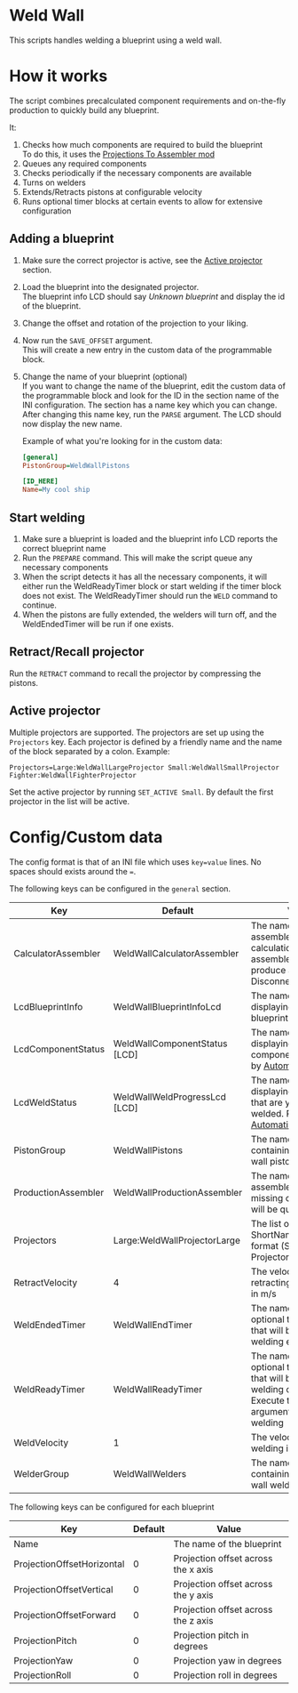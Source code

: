 Weld Wall
================

This scripts handles welding a blueprint using a weld wall.

# How it works
The script combines precalculated component requirements and on-the-fly production to quickly build
any blueprint.

It:
1. Checks how much components are required to build the blueprint  
   To do this, it uses the
   [Projections To Assembler mod](https://steamcommunity.com/sharedfiles/filedetails/?id=1289485324)
1. Queues any required components
1. Checks periodically if the necessary components are available
1. Turns on welders
1. Extends/Retracts pistons at configurable velocity
1. Runs optional timer blocks at certain events to allow for extensive configuration

## Adding a blueprint
1. Make sure the correct projector is active, see the [Active projector](#active-projector)
   section.
1. Load the blueprint into the designated projector.  
   The blueprint info LCD should say _Unknown blueprint_ and display the id of the blueprint. 
1. Change the offset and rotation of the projection to your liking.
1. Now run the `SAVE_OFFSET` argument.  
   This will create a new entry in the custom data of the programmable block.
1. Change the name of your blueprint (optional)  
   If you want to change the name of the blueprint, edit the custom data of the programmable block
   and look for the ID in the section name of the INI configuration. The section has a name key
   which you can change. After changing this name key, run the `PARSE` argument. The LCD should now
   display the new name.

   Example of what you're looking for in the custom data:

   ```ini
   [general]
   PistonGroup=WeldWallPistons

   [ID_HERE]
   Name=My cool ship
   ```

## Start welding

1. Make sure a blueprint is loaded and the blueprint info LCD reports the correct blueprint name
1. Run the `PREPARE` command. This will make the script queue any necessary components
1. When the script detects it has all the necessary components, it will either run the
   WeldReadyTimer block or start welding if the timer block does not exist. The WeldReadyTimer
   should run the `WELD` command to continue.
1. When the pistons are fully extended, the welders will turn off, and the WeldEndedTimer will be
   run if one exists.

## Retract/Recall projector

Run the `RETRACT` command to recall the projector by compressing the pistons.

## Active projector
Multiple projectors are supported. The projectors are set up using the `Projectors` key. Each
projector is defined by a friendly name and the name of the block separated by a colon. Example:

```
Projectors=Large:WeldWallLargeProjector Small:WeldWallSmallProjector Fighter:WeldWallFighterProjector
```

Set the active projector by running `SET_ACTIVE Small`. By default the first projector in the list
will be active.

# Config/Custom data
The config format is that of an INI file which uses `key=value` lines. No spaces should exists
around the `=`.

The following keys can be configured in the `general` section.

| Key                             | Default                       | Value                                                                                                                                                                                |
|---------------------------------|-------------------------------|--------------------------------------------------------------------------------------------------------------------------------------------------------------------------------------|
| CalculatorAssembler             | WeldWallCalculatorAssembler   | The name of the assembler used in calculations. This assembler should not produce anything. Disconnect it                                                                            |
| LcdBlueprintInfo                | WeldWallBlueprintInfoLcd      | The name of the LCD displaying the blueprint info                                                                                                                                    |
| LcdComponentStatus              | WeldWallComponentStatus [LCD] | The name of the LCD displaying the status of components. Powered by [Automatic LCDs 2](https://steamcommunity.com/sharedfiles/filedetails/?id=822950976)                             |
| LcdWeldStatus                   | WeldWallWeldProgressLcd [LCD] | The name of the LCD displaying the blocks that are yet to be welded. Powered by [Automatic LCDs 2](https://steamcommunity.com/sharedfiles/filedetails/?id=822950976)                 |
| PistonGroup                     | WeldWallPistons               | The name of the group containing the weld wall pistons                                                                                                                               |
| ProductionAssembler             | WeldWallProductionAssembler   | The name of the assembler on which missing components will be queued                                                                                                                 |
| Projectors                      | Large:WeldWallProjectorLarge  | The list of projectors in ShortName:BlockName format (See Active Projector section)                                                                                                  |
| RetractVelocity                 | 4                             | The velocity of retracting the projector in m/s                                                                                                                                      |
| WeldEndedTimer                  | WeldWallEndTimer              | The name of the optional timer block that will be run when welding ended                                                                                                             |
| WeldReadyTimer                  | WeldWallReadyTimer            | The name of the optional timer block that will be run when welding can start. Execute the WELD argument to start welding                                                             |
| WeldVelocity                    | 1                             | The velocity of the welding in m/s                                                                                                                                                   |
| WelderGroup                     | WeldWallWelders               | The name of the group containing the weld wall welders                                                                                                                               |

The following keys can be configured for each blueprint

| Key                             | Default                     | Value                                                                                                                                                                                |
|---------------------------------|-----------------------------|--------------------------------------------------------------------------------------------------------------------------------------------------------------------------------------|
| Name                            |                             | The name of the blueprint                                                                                                                                                            |
| ProjectionOffsetHorizontal      | 0                           | Projection offset across the x axis                                                                                                                                                  |
| ProjectionOffsetVertical        | 0                           | Projection offset across the y axis                                                                                                                                                  |
| ProjectionOffsetForward         | 0                           | Projection offset across the z axis                                                                                                                                                  |
| ProjectionPitch                 | 0                           | Projection pitch in degrees                                                                                                                                                          |
| ProjectionYaw                   | 0                           | Projection yaw in degrees                                                                                                                                                            |
| ProjectionRoll                  | 0                           | Projection roll in degrees                                                                                                                                                           |
